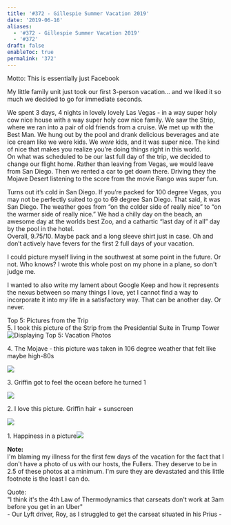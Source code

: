 ```yaml
---
title: '#372 - Gillespie Summer Vacation 2019'
date: '2019-06-16'
aliases:
  - '#372 - Gillespie Summer Vacation 2019'
  - '#372'
draft: false
enableToc: true
permalink: '372'
---
```


Motto: This is essentially just Facebook  
  
My little family unit just took our first 3-person vacation... and we liked it so much we decided to go for immediate seconds.  
  
We spent 3 days, 4 nights in lovely lovely Las Vegas - in a way super holy cow nice house with a way super holy cow nice family. We saw the Strip, where we ran into a pair of old friends from a cruise. We met up with the Best Man. We hung out by the pool and drank delicious beverages and ate ice cream like we were kids. We _were_ kids, and it was super nice. The kind of nice that makes you realize you’re doing things right in this world.  
On what was scheduled to be our last full day of the trip, we decided to change our flight home. Rather than leaving from Vegas, we would leave from San Diego. Then we rented a car to get down there. Driving they the Mojave Desert listening to the score from the movie Rango was super fun.  
  
Turns out it’s cold in San Diego. If you’re packed for 100 degree Vegas, you may not be perfectly suited to go to 69 degree San Diego. That said, it was San Diego. The weather goes from “on the colder side of really nice” to “on the warmer side of really nice.” We had a chilly day on the beach, an awesome day at the worlds best Zoo, and a cathartic “last day of it all” day by the pool in the hotel.  
Overall, 9.75/10\. Maybe pack and a long sleeve shirt just in case. Oh and don’t actively have fevers for the first 2 full days of your vacation.  
  
  
I could picture myself living in the southwest at some point in the future. Or not. Who knows? I wrote this whole post on my phone in a plane, so don't judge me.  
  
I wanted to also write my lament about Google Keep and how it represents the nexus between so many things I love, yet I cannot find a way to incorporate it into my life in a satisfactory way. That can be another day. Or never.  
  
Top 5: Pictures from the Trip  
5\. I took this picture of the Strip from the Presidential Suite in Trump Tower![Displaying Top 5: Vacation Photos](https://keep.google.com/media/v2/1dyGoPUUhEi-I5uPNCwLrlOFnGnKwLlWQkIHoZ6xRaKqI_i_ZQYaUihcspTq8MLKlAZpvu7U/19XtozRiQup5BZ7zFpMisbJMowHbcrhxHusXfxRKTXzfCVZnE2RGWsMpAGPxTPxLXvYT9EJYe?accept=image/gif,image/jpeg,image/jpg,image/png,image/webp,audio/aac&sz=2048)  
  
4\. The Mojave - this picture was taken in 106 degree weather that felt like maybe high-80s  

[![](assets/372-1.jpg)](https://1.bp.blogspot.com/-7g2g7TRE%5Fsc/XQb6gysIhxI/AAAAAAAD3PU/-8cTdX1YzmYYKN9PSBVNOf0auCGv-YakACEwYBhgL/s1600/372.2.jpg)
  
  
3\. Griffin got to feel the ocean before he turned 1   

[![](assets/372-2.jpg)](https://1.bp.blogspot.com/-EB3g1qfsx5U/XQb9hz0YL4I/AAAAAAAD3Pg/k%5F6it9y0d4sjDDZ26SKeGpk7zWNl5A3yQCLcBGAs/s1600/372.3.jpg)

  
2\. I love this picture. Griffin hair + sunscreen

[![](assets/372-3.jpg)](https://1.bp.blogspot.com/-do-frXqH-XI/XQb9jETqTBI/AAAAAAAD3Pk/i8XJASL0r40QqL4l-9kN0NZZ213ut8TnQCLcBGAs/s1600/372.4.jpg)

  
1\. Happiness in a picture[![](assets/372-4.jpg)](https://1.bp.blogspot.com/--o%5FGlbUzz-s/XQb6kLxpLHI/AAAAAAAD3PQ/F2KkHU1ngGAhGwBhua86MXbPbjCYGQNFQCLcBGAs/s1600/372.1.jpg)  
  
**Note:**  
I'm blaming my illness for the first few days of the vacation for the fact that I don't have a photo of us with our hosts, the Fullers. They deserve to be in 2.5 of these photos at a minimum. I'm sure they are devastated and this little footnote is the least I can do.  
  
Quote:  
"I think it's the 4th Law of Thermodynamics that carseats don't work at 3am before you get in an Uber"  
\- Our Lyft driver, Roy, as I struggled to get the carseat situated in his Prius -
